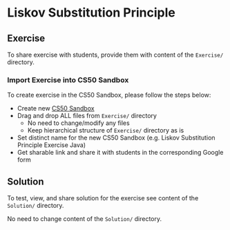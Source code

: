 # Liskov Substitution Principle

## Exercise
To share exercise with students, provide them with content of the `Exercise/` directory.
### Import Exercise into CS50 Sandbox
To create exercise in the CS50 Sandbox, please follow the steps below:
* Create new [CS50 Sandbox](https://sandbox.cs50.io)
* Drag and drop ALL files from `Exercise/` directory
  * No need to change/modify any files
  * Keep hierarchical structure of `Exercise/` directory as is
* Set distinct name for the new CS50 Sandbox (e.g. Liskov Substitution Principle Exercise Java)
* Get sharable link and share it with students in the corresponding Google form

## Solution
To test, view, and share solution for the exercise see content of the `Solution/` directory.

No need to change content of the `Solution/` directory.
